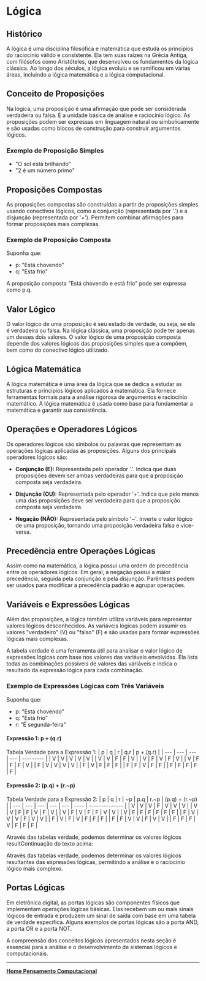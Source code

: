 # Lógica

## Histórico
A lógica é uma disciplina filosófica e matemática que estuda os princípios do raciocínio válido e consistente. Ela tem suas raízes na Grécia Antiga, com filósofos como Aristóteles, que desenvolveu os fundamentos da lógica clássica. Ao longo dos séculos, a lógica evoluiu e se ramificou em várias áreas, incluindo a lógica matemática e a lógica computacional.

## Conceito de Proposições
Na lógica, uma proposição é uma afirmação que pode ser considerada verdadeira ou falsa. É a unidade básica de análise e raciocínio lógico. As proposições podem ser expressas em linguagem natural ou simbolicamente e são usadas como blocos de construção para construir argumentos lógicos.

### Exemplo de Proposição Simples
- "O sol está brilhando"
- "2 é um número primo"

## Proposições Compostas
As proposições compostas são construídas a partir de proposições simples usando conectivos lógicos, como a conjunção (representada por '.') e a disjunção (representada por '+'). Permitem combinar afirmações para formar proposições mais complexas.

### Exemplo de Proposição Composta
Suponha que:
- p: "Está chovendo"
- q: "Está frio"

A proposição composta "Está chovendo e está frio" pode ser expressa como p.q.

## Valor Lógico
O valor lógico de uma proposição é seu estado de verdade, ou seja, se ela é verdadeira ou falsa. Na lógica clássica, uma proposição pode ter apenas um desses dois valores. O valor lógico de uma proposição composta depende dos valores lógicos das proposições simples que a compõem, bem como do conectivo lógico utilizado.

## Lógica Matemática
A lógica matemática é uma área da lógica que se dedica a estudar as estruturas e princípios lógicos aplicados à matemática. Ela fornece ferramentas formais para a análise rigorosa de argumentos e raciocínio matemático. A lógica matemática é usada como base para fundamentar a matemática e garantir sua consistência.

## Operações e Operadores Lógicos
Os operadores lógicos são símbolos ou palavras que representam as operações lógicas aplicadas às proposições. Alguns dos principais operadores lógicos são:

- **Conjunção (E):** Representada pelo operador '.'. Indica que duas proposições devem ser ambas verdadeiras para que a proposição composta seja verdadeira.

- **Disjunção (OU):** Representada pelo operador '+'. Indica que pelo menos uma das proposições deve ser verdadeira para que a proposição composta seja verdadeira.

- **Negação (NÃO):** Representada pelo símbolo '~'. Inverte o valor lógico de uma proposição, tornando uma proposição verdadeira falsa e vice-versa.

## Precedência entre Operações Lógicas
Assim como na matemática, a lógica possui uma ordem de precedência entre os operadores lógicos. Em geral, a negação possui a maior precedência, seguida pela conjunção e pela disjunção. Parênteses podem ser usados para modificar a precedência padrão e agrupar operações.

## Variáveis e Expressões Lógicas
Além das proposições, a lógica também utiliza variáveis para representar valores lógicos desconhecidos. As variáveis lógicas podem assumir os valores "verdadeiro" (V) ou "falso" (F) e são usadas para formar expressões lógicas mais complexas.

A tabela verdade é uma ferramenta útil para analisar o valor lógico de expressões lógicas com base nos valores das variáveis envolvidas. Ela lista todas as combinações possíveis de valores das variáveis e indica o resultado da expressão lógica para cada combinação.

### Exemplo de Expressões Lógicas com Três Variáveis
Suponha que:
- p: "Está chovendo"
- q: "Está frio"
- r: "É segunda-feira"

#### Expressão 1: p + (q.r)
Tabela Verdade para a Expressão 1:
| p   | q   | r   | q.r | p + (q.r) |
| --- | --- | --- | --- | --------- |
| V   | V   | V   | V   | V         |
| V   | V   | F   | F   | V         |
| V   | F   | V   | F   | V         |
| V   | F   | F   | F   | V         |
| F   | V   | V   | V   | V         |
| F   | V   | F   | F   | F         |
| F   | F   | V   | F   | F         |
| F   | F   | F   | F   | F         |

#### Expressão 2: (p.q) + (r.~p)
Tabela Verdade para a Expressão 2:
| p   | q   | r   | ~p  | p.q | r.~p | (p.q) + (r.~p) |
| --- | --- | --- | --- | --- | ---- | -------------- |
| V   | V   | V   | F   | V   | V    | V              |
| V   | V   | F   | F   | V   | F    | V              |
| V   | F   | V   | F   | F   | V    | V              |
| V   | F   | F   | F   | F   | F    | F              |
| F   | V   | V   | V   | F   | V    | V              |
| F   | V   | F   | V   | F   | F    | F              |
| F   | F   | V   | V   | F   | V    | V              |
| F   | F   | F   | V   | F   | F    | F              |

Através das tabelas verdade, podemos determinar os valores lógicos resultContinuação do texto acima:

Através das tabelas verdade, podemos determinar os valores lógicos resultantes das expressões lógicas, permitindo a análise e o raciocínio lógico mais complexo.

## Portas Lógicas
Em eletrônica digital, as portas lógicas são componentes físicos que implementam operações lógicas básicas. Elas recebem um ou mais sinais lógicos de entrada e produzem um sinal de saída com base em uma tabela de verdade específica. Alguns exemplos de portas lógicas são a porta AND, a porta OR e a porta NOT.

A compreensão dos conceitos lógicos apresentados nesta seção é essencial para a análise e o desenvolvimento de sistemas lógicos e computacionais.

___
**[Home Pensamento Computacional](https://github.com/claytonjasilva/claytonjasilva.github.io/blob/main/pensamentoComputacional_aulas.md)**
